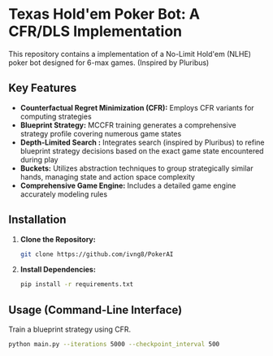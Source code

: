 # Texas Hold'em Poker Bot: A CFR/DLS Implementation

This repository contains a implementation of a No-Limit Hold'em (NLHE) poker bot designed for 6-max games. (Inspired by Pluribus)

## Key Features

*   **Counterfactual Regret Minimization (CFR):** Employs CFR variants for computing strategies
*   **Blueprint Strategy:** MCCFR training generates a comprehensive strategy profile covering numerous game states
*   **Depth-Limited Search :** Integrates search (inspired by Pluribus) to refine blueprint strategy decisions based on the exact game state encountered during play
*   **Buckets:** Utilizes abstraction techniques to group strategically similar hands, managing state and action space complexity
*   **Comprehensive Game Engine:** Includes a detailed game engine accurately modeling rules

## Installation

1.  **Clone the Repository:**
    ```bash
    git clone https://github.com/ivng8/PokerAI
    ```
2.  **Install Dependencies:**
    ```bash
    pip install -r requirements.txt
    ```

## Usage (Command-Line Interface)
Train a blueprint strategy using CFR.

```bash
python main.py --iterations 5000 --checkpoint_interval 500
```
```bash
